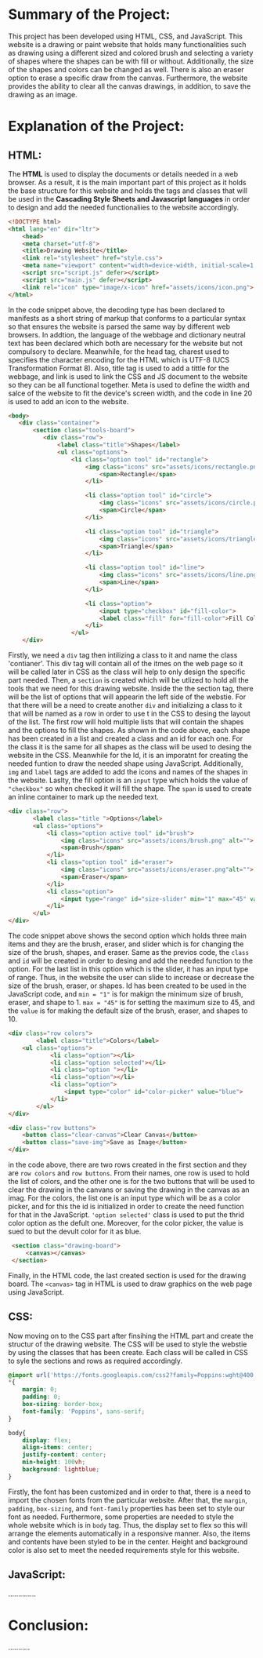 # Summary of the Project:
This project has been developed using HTML, CSS, and JavaScript. This website is a drawing or paint website that holds many functionalities such as drawing using a different sized and colored brush and selecting a variety of shapes where the shapes can be with fill or without. Additionally, the size of the shapes and colors can be changed as well. There is also an eraser option to erase a specific draw from the canvas. Furthermore, the website provides the ability to clear all the canvas drawings, in addition, to save the drawing as an image.

# Explanation of the Project:

## HTML:

The __HTML__ is used to display the documents or details needed in a web browser. As a result, it is the main important part of this project as it holds the base structure for this website and holds the tags and classes that will be used in the **Cascading Style Sheets and Javascript languages** in order to design and add the needed functionaliies to the website accordingly. 

```HTML
<!DOCTYPE html>
<html lang="en" dir="ltr">
    <head>
    <meta charset="utf-8">
    <title>Drawing Website</title>
    <link rel="stylesheet" href="style.css">
    <meta name="viewport" content="width=device-width, initial-scale=1.0">
    <script src="script.js" defer></script>
    <script src="main.js" defer></script>
    <link rel="icon" type="image/x-icon" href="assets/icons/icon.png">
</html> 
```
In the code snippet above, the decoding type has been declared to manifests as a short string of markup that conforms to a particular syntax so that ensures the website is parsed the same way by different web browsers. In addtion, the language of the webbage and dictionary neutral text has been declared which both are necessary for the website but not compulsory to declare.  Meanwhile, for the head tag, charest used to specifies the character encoding for the HTML which is UTF-8 (UCS Transformation Format 8). Also, title tag is used to add a tittle for the webbage, and link is used to link the CSS and JS document to the website so they can be all functional together. Meta is used to define the width and salce of the website to fit the device's screen width, and the code in line 20 is used to add an icon to the website.

```HTML
<body>
   <div class="container">
       <section class="tools-board">
          <div class="row">
              <label class="title">Shapes</label>
              <ul class="options">
                  <li class="option tool" id="rectangle">
                      <img class="icons" src="assets/icons/rectangle.png"  alt="">
                          <span>Rectangle</span>
                      </li>

                      <li class="option tool" id="circle">
                          <img class="icons" src="assets/icons/circle.png"  alt="">
                          <span>Circle</span>
                      </li>

                      <li class="option tool" id="triangle">
                          <img class="icons" src="assets/icons/triangle.png" alt="">
                          <span>Triangle</span>
                      </li>

                      <li class="option tool" id="line">
                          <img class="icons" src="assets/icons/line.png" alt="">
                          <span>Line</span>
                      </li>

                      <li class="option">
                          <input type="checkbox" id="fill-color">
                          <label class="fill" for="fill-color">Fill Color</label>
                      </li>
                  </ul>
    </div>
```
Firstly, we need a ```div``` tag then intilizing a class to it and name the class 'contianer'. This div tag will contain all of the itmes on the web page so it will be  called later in CSS as the class will help to only design the specific part needed. Then, a ```section``` is created which will be utlized to hold all the tools that we need for this drawing website. Inside the the section tag,  there will be the list of options that will appearin the left side of the webstie. For that there will be a need to create another ``` div ```  and initializing a class to it that will be named as a row in order to use t in the CSS to desing the layout of the list. The first row will hold multiple lists that will contain the shapes and the options to fill the shapes.  As shown in the code above, each shape has been created in a list and created a class and an id for each one. For the class it is the same for all shapes as the class will be used to desing the website in the CSS. Meanwhile for the Id, it is an imporatnt for creating the needed funtion to draw the needed shape using JavaScript. Additionally,  ```img``` and ```label``` tags are added to add the icons and names of the shapes in the website. Laslty, the fill option is an ```input``` type which holds the value of ```"checkbox"``` so when checked it will fill the shape. The ```span``` is used  to create an inline container to mark up the needed text. 

```HTML
<div class="row">
       <label class="title ">Options</label>
       <ul class="options">
           <li class="option active tool" id="brush">
               <img class="icons" src="assets/icons/brush.png" alt="">
               <span>Brush</span>
           </li>
           <li class="option tool" id="eraser">
               <img class="icons" src="assets/icons/eraser.png"alt="">
               <span>Eraser</span>
           </li>
           <li class="option">
               <input type="range" id="size-slider" min="1" max="45" value="10">
           </li>
       </ul>
</div>
```
The code snippet above shows the second option which holds three main items and they are the brush, eraser, and slider which is for changing the size of the brush, shapes, and eraser. Same as the previos code, the ```class``` and ```id``` will be created in order to desing and add the needed function to the option. For the last list in this option which is the slider, it has an input type of range. Thus, in the website the user can slide to increase or decrease the size of the brush, eraser, or shapes. Id has been created to be used in the JavaScript code, and ```min = "1"``` is for makign the minimum size of brush, eraser, and shape to 1. ```max = "45"``` is for setting the maximum size to 45, and the ```value``` is for making the default size of the brush, eraser, and shapes to 10.  

```HTML
<div class="row colors">
        <label class="title">Colors</label>
    <ul class="options">
            <li class="option"></li>
            <li class="option selected"></li>
            <li class="option "></li>
            <li class="option"></li>
            <li class="option">
                <input type="color" id="color-picker" value="blue">
            </li>
        </ul>
</div>

<div class="row buttons">
    <button class="clear-canvas">Clear Canvas</button>
    <button class="save-img">Save as Image</button>
</div>
```
in the code above, there are two rows created in the first section and they are ```row colors``` and ```row buttons```. From their names, one row is used to hold the list of colors, and the other one is for the two buttons that will be used to clear the drawing in the canvans or saving the drawing in the canvas as an imag. For the colors, the list one is an input type which will be as a color picker, and for this the id is initialized in order to create the need function for that in the JavaScript. ```'option selected'``` class is used to put the thrid color option as the defult one. Moreover, for the color picker, the value is sued to but the devult color for it as blue.

```HTML
 <section class="drawing-board">
     <canvas></canvas>
 </section>
```
Finally, in the HTML code, the last created section is used for the drawing board. The ```<canvas>``` tag in HTML is used to draw graphics on the web page using JavaScript.

## CSS:
Now moving on to the CSS part after finsihing the HTML part and create the structur of the drawing website. The CSS will be used to style the webstie by using the classes that has been create. Each class will be called in CSS to syle the sections and rows as required accordingly. 

```CSS
@import url('https://fonts.googleapis.com/css2?family=Poppins:wght@400;500;600&display=swap');
*{
    margin: 0;
    padding: 0;
    box-sizing: border-box;
    font-family: 'Poppins', sans-serif;
}

body{
    display: flex;
    align-items: center;
    justify-content: center;
    min-height: 100vh;
    background: lightblue;
}
```

Firstly, the font has been customized and in order to that, there is a need to import the chosen fonts from the particular website. After that, the ```margin```, ```padding```, ```box-sizing```, and ```font-family``` properties has been set to style our font as needed.  Furthermore, some properties are needed to style the whole website which is in ```body``` tag. Thus, the display set to flex so this will arrange the elements automatically in a responsive manner. Also, the items and contents have been styled to be in the center. Height and background color is also set to meet the needed requirements style for this website.


## JavaScript:

..............

# Conclusion:
...........

